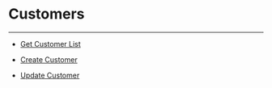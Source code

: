# Customers
---
- [Get Customer List](./get-customer-list/)

- [Create Customer](./create-customer/)

- [Update Customer](./update-customer/)
